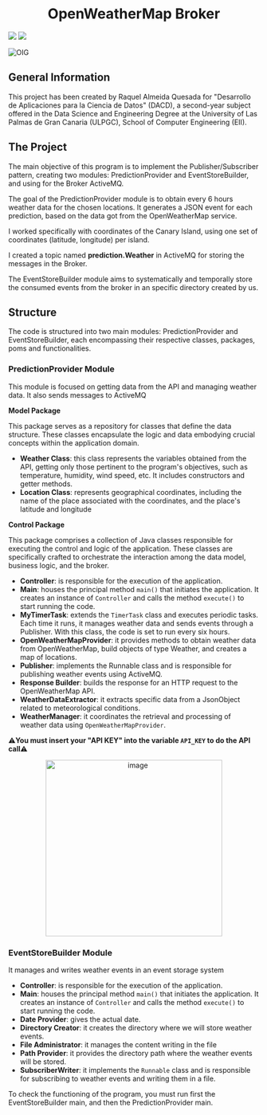 <h1 align="center"> OpenWeatherMap Broker </h1>

<p align="left">

   <img src="https://img.shields.io/badge/STATUS-DONE-green">
   <img src="https://img.shields.io/badge/Released-November%202023-yellow">
   </p>

![OIG](https://github.com/raquelaq/OpenWeatherBroker/assets/117348659/4cbe09d6-ab3a-47fc-a615-387644cb1d2c) 

## General Information
This project has been created by Raquel Almeida Quesada for "Desarrollo de Aplicaciones para la Ciencia de Datos" (DACD), a second-year subject offered in the Data Science and Engineering Degree at the University of Las Palmas de Gran Canaria (ULPGC), School of Computer Engineering (EII).

## The Project
The main objective of this program is to implement the Publisher/Subscriber pattern, creating two modules: PredictionProvider and EventStoreBuilder, and using for the Broker ActiveMQ.

The goal of the PredictionProvider module is to obtain every 6 hours weather data for the chosen locations. It generates a JSON event for each prediction, based on the data got from the OpenWeatherMap service.

I worked specifically with coordinates of the Canary Island, using one set of coordinates (latitude, longitude) per island.

I created a topic named **prediction.Weather** in ActiveMQ for storing the messages in the Broker.

The EventStoreBuilder module aims to systematically and temporally store the consumed events from the broker in an specific directory created by us.

## Structure
The code is structured into two main modules: PredictionProvider and EventStoreBuilder, each encompassing their respective classes, packages, poms and functionalities.

### PredictionProvider Module
This module is focused on getting data from the API and managing weather data. It also sends messages to ActiveMQ

**Model Package**

This package serves as a repository for classes that define the data structure. These classes encapsulate the logic and data embodying crucial concepts within the application domain.

- **Weather Class**:  this class represents the variables obtained from the API, getting only those pertinent to the program's objectives, such as temperature, humidity, wind speed, etc. It includes constructors and getter methods.
- **Location Class**: represents geographical coordinates, including the name of the place associated with the coordinates, and the place's latitude and longitude

**Control Package**

This package comprises a collection of Java classes responsible for executing the control and logic of the application. These classes are specifically crafted to orchestrate the interaction among the data model, business logic, and the broker.

- **Controller**: is responsible for the execution of the application.
- **Main**: houses the principal method ```main()``` that initiates the application. It creates an instance of ```Controller``` and calls the method ```execute()``` to start running the code.
- **MyTimerTask**: extends the ```TimerTask``` class and executes periodic tasks. Each time it runs, it manages weather data and sends events through a Publisher. With this class, the code is set to run every six hours.
- **OpenWeatherMapProvider**: it provides methods to obtain weather data from OpenWeatherMap, build objects of type Weather, and creates a map of locations.
- **Publisher**: implements the Runnable class and is responsible for publishing weather events using ActiveMQ.
- **Response Builder**: builds the response for an HTTP request to the OpenWeatherMap API.
- **WeatherDataExtractor**: it extracts specific data from a JsonObject related to meteorological conditions.
- **WeatherManager**: it coordinates the retrieval and processing of weather data using ```OpenWeatherMapProvider```.

⚠️**You must insert your "API KEY" into the variable ```API_KEY``` to do the API call**⚠️
<p align="center">
<img width="354" alt="image" src="https://github.com/raquelaq/OpenWeatherBroker/assets/117348659/121881fb-0d1c-4869-9097-fd5dcd02a457">
</p>

### EventStoreBuilder Module
It manages and writes weather events in an event storage system

- **Controller**: is responsible for the execution of the application.
- **Main**: houses the principal method ```main()``` that initiates the application. It creates an instance of ```Controller``` and calls the method ```execute()``` to start running the code.
- **Date Provider**: gives the actual date.
- **Directory Creator**: it creates the directory where we will store weather events.
- **File Administrator**: it manages the content writing in the file
- **Path Provider**: it provides the directory path where the weather events will be stored.
- **SubscriberWriter**: it implements the ```Runnable``` class and is responsible for subscribing to weather events and writing them in a file.

To check the functioning of the program, you must run first the EventStoreBuilder main, and then the PredictionProvider main.




